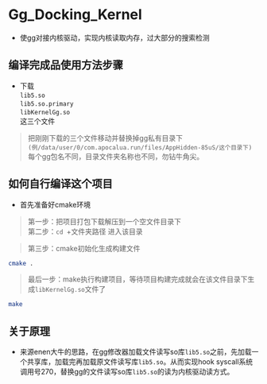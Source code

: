 # Gg_Docking_Kernel

- 使gg对接内核驱动，实现内核读取内存，过大部分的搜索检测


## 编译完成品使用方法步骤

- 下载\
`lib5.so`\
`lib5.so.primary`\
`libKernelGg.so`\
这三个文件

> 把刚刚下载的三个文件移动并替换掉gg私有目录下\
`(例/data/user/0/com.apocalua.run/files/AppHidden-85uS/这个目录下)`\
每个gg包名不同，目录文件夹名称也不同，勿钻牛角尖。



## 如何自行编译这个项目

- 首先准备好cmake环境

> 第一步：把项目打包下载解压到一个空文件目录下\
第二步：`cd `+文件夹路径 进入该目录


> 第三步：cmake初始化生成构建文件
```sh
cmake .
```


> 最后一步：make执行构建项目，等待项目构建完成就会在该文件目录下生成`libKernelGg.so`文件了
```sh
make
```



## 关于原理

- 来源enen大牛的思路，在gg修改器加载文件读写so库`lib5.so`之前，先加载一个共享库，加载完再加载原文件读写库`lib5.so`。从而实现hook syscall系统调用号270，替换gg的文件读写so库`lib5.so`的读为内核驱动读方式。
